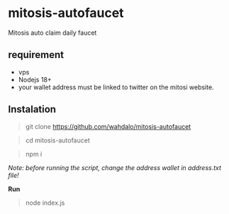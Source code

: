 # mitosis-autofaucet
Mitosis auto claim daily faucet

## requirement
- vps
- Nodejs 18+
- your wallet address must be linked to twitter on the mitosi website.

## Instalation
> git clone https://github.com/wahdalo/mitosis-autofaucet

> cd mitosis-autofaucet

> npm i

_Note: before running the script, change the address wallet in address.txt file!_

**Run**

> node index.js

